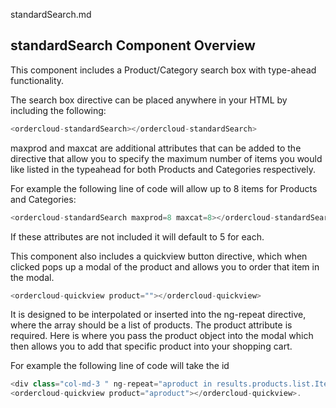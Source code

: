 standardSearch.md

## standardSearch Component Overview

This component includes a Product/Category search box with type-ahead functionality.

The search box directive can be placed anywhere in your HTML by including the following:
```javascript
<ordercloud-standardSearch></ordercloud-standardSearch>
```

maxprod and maxcat are additional attributes that can be added to the directive that allow you
to specify the maximum number of items you would like listed in the typeahead for both Products
and Categories respectively.

For example the following line of code will allow up to 8 items for Products and Categories:

```javascript
<ordercloud-standardSearch maxprod=8 maxcat=8></ordercloud-standardSearch>
```

If these attributes are not included it will default to 5 for each.


This component also includes a quickview button directive, which when clicked pops up a modal of the product and allows you to order that item in the modal.
```javascript
<ordercloud-quickview product=""></ordercloud-quickview>
```

It is designed to be interpolated or inserted into the ng-repeat directive, where the array should be a list of products.
The product attribute is required. Here is where you pass the product object into the modal which then allows you to add that specific product into your shopping cart.

For example the following line of code will take the id
```javascript
<div class="col-md-3 " ng-repeat="aproduct in results.products.list.Items">
<ordercloud-quickview product="aproduct"></ordercloud-quickview>. 
```
